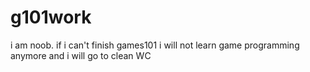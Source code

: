 # g101work
i am  noob.
if i can't finish games101
i will not learn game programming anymore
and i will go to clean WC
